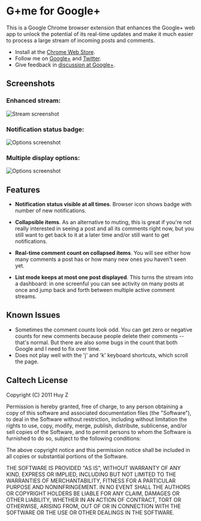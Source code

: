 G+me for Google+
================

This is a Google Chrome browser extension that enhances the Google+ web app
to unlock the potential of its real-time updates and make it much easier to
process a large stream of incoming posts and comments.

- Install at the [Chrome Web Store](http://goo.gl/jlY8E).
- Follow me on [Google+](http://goo.gl/UmSoR) and [Twitter](http://twitter.com/huyplus).
- Give feedback in [discussion at Google+](http://goo.gl/VwkwX).


Screenshots
-----------

### Enhanced stream: ###

![Stream
screenshot](google-plus-me/raw/master/screenshots/screenshot-gpme-stream.png)

### Notification status badge: ###

![Options
screenshot](google-plus-me/raw/master/screenshots/screenshot-gpme-browser-icon.png)

### Multiple display options: ###

![Options
screenshot](google-plus-me/raw/master/screenshots/screenshot-gpme-options.png)

Features
--------
- **Notification status visible at all times**. Browser icon shows badge with number of new notifications.

- **Collapsible items**. As an alternative to muting, this is great if you're not really interested in seeing a post and all its comments right now, but you still want to get back to it at a later time and/or still want to get notifications.

- **Real-time comment count on collapsed items**. You will see either how many comments a post has or how many new ones you haven't seen yet.

- **List mode keeps at most one post displayed**. This turns the stream into a dashboard: in one screenful you can see activity on many posts at once and jump back and forth between multiple active comment streams.


Known Issues
------------
 *  Sometimes the comment counts look odd. You can get zero or negative counts
    for new comments because people delete their comments -- that's normal.
    But there are also some bugs in the count that both Google and I need to
    fix over time.
 *  Does not play well with the 'j' and 'k' keyboard shortcuts, which scroll
    the page.


Caltech License
---------------

Copyright (C) 2011 Huy Z

Permission is hereby granted, free of charge, to any person obtaining
a copy of this software and associated documentation files (the
"Software"), to deal in the Software without restriction, including
without limitation the rights to use, copy, modify, merge, publish,
distribute, sublicense, and/or sell copies of the Software, and to
permit persons to whom the Software is furnished to do so, subject to
the following conditions:

The above copyright notice and this permission notice shall be
included in all copies or substantial portions of the Software.

THE SOFTWARE IS PROVIDED "AS IS", WITHOUT WARRANTY OF ANY KIND,
EXPRESS OR IMPLIED, INCLUDING BUT NOT LIMITED TO THE WARRANTIES OF
MERCHANTABILITY, FITNESS FOR A PARTICULAR PURPOSE AND
NONINFRINGEMENT. IN NO EVENT SHALL THE AUTHORS OR COPYRIGHT HOLDERS BE
LIABLE FOR ANY CLAIM, DAMAGES OR OTHER LIABILITY, WHETHER IN AN ACTION
OF CONTRACT, TORT OR OTHERWISE, ARISING FROM, OUT OF OR IN CONNECTION
WITH THE SOFTWARE OR THE USE OR OTHER DEALINGS IN THE SOFTWARE.
